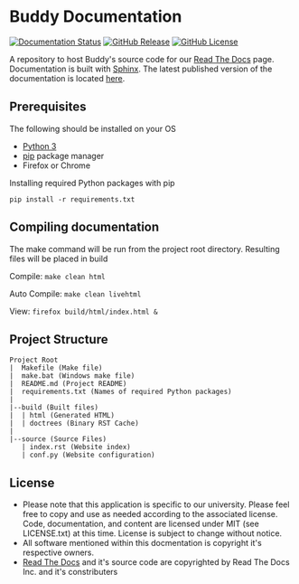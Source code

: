 # Buddy Documentation

[![Documentation Status](https://readthedocs.org/projects/buddy/badge/?version=latest)](https://buddy.readthedocs.io/en/latest/?badge=latest)
[![GitHub Release](https://img.shields.io/github/v/release/UCO-HPC/buddy-documentation?include_prereleases&style=flat)](https://github.com/UCO-HPC/buddy-documentation/blob/main/CHANGELOG.md)
[![GitHub License](https://img.shields.io/github/license/UCO-HPC/buddy-documentation?style=flat)](https://opensource.org/licenses/MIT)

A repository to host Buddy's source code for our [Read The Docs] page. Documentation is built with [Sphinx]. The latest published version of the documentation is located [here].

[here]: https://buddy.readthedocs.io/ 

## Prerequisites

The following should be installed on your OS

- [Python 3]
- [pip] package manager
- Firefox or Chrome

Installing required Python packages with pip

``` pip install -r requirements.txt ```

[Python 3]: https://biodiversityinformatics.amnh.org/open_source/maxent/
[pip]: https://openjdk.java.net/

## Compiling documentation

The make command will be run from the project root directory. Resulting files will be placed in build

Compile: `` make clean html ``

Auto Compile: `` make clean livehtml ``
 
View: `` firefox build/html/index.html & ``

## Project Structure

```
Project Root
|  Makefile (Make file)
|  make.bat (Windows make file)
|  README.md (Project README)
|  requirements.txt (Names of required Python packages)
|
|--build (Built files)
|  | html (Generated HTML)
|  | doctrees (Binary RST Cache)
|
|--source (Source Files)
   | index.rst (Website index)
   | conf.py (Website configuration)

```

## License

* Please note that this application is specific to our university. Please feel free to copy and use as needed according to the associated license. Code, documentation, and content are licensed under MIT (see LICENSE.txt) at this time. License is subject to change without notice. 
* All software mentioned within this docmentation is copyright it's respective owners. 
* [Read The Docs] and it's source code are copyrighted by Read The Docs Inc. and it's constributers

[Read The Docs]: https://readthedocs.org/
[Sphinx]: https://www.sphinx-doc.org
